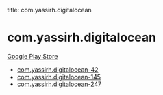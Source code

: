 title: com.yassirh.digitalocean
# com.yassirh.digitalocean


[Google Play Store](https://play.google.com/store/apps/details?id=com.yassirh.digitalocean)


* [com.yassirh.digitalocean-42](./com.yassirh.digitalocean-42/)
* [com.yassirh.digitalocean-145](./com.yassirh.digitalocean-145/)
* [com.yassirh.digitalocean-247](./com.yassirh.digitalocean-247/)
